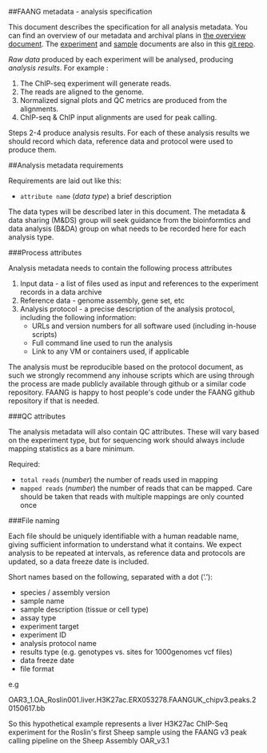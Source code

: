 ##FAANG metadata - analysis specification

This document describes the specification for all analysis metadata. You can find an overview of our metadata and archival plans in [the overview document](faang_metadata_overview.md). The [experiment](faang_experiment_metadata.md) and [sample](faang_sample_metadata.md) documents are also in this [git repo](https://github.com/FAANG/faang-metadata).

*Raw data* produced by each experiment will be analysed, producing *analysis results*. For example :

1. The ChIP-seq experiment will generate reads.
2. The reads are aligned to the genome.
3. Normalized signal plots and QC metrics are produced from the alignments. 
4. ChIP-seq  & ChIP input alignments are used for peak calling. 

Steps 2-4 produce analysis results. For each of these analysis results we should record which data, reference data and protocol were used to produce them. 

##Analysis metadata requirements

Requirements are laid out like this:  

 * `attribute name` (*data type*) a brief description

The data types will be described later in this document. The metadata & data sharing (M&DS) group will seek guidance from the bioinformtics and data analysis (B&DA) group on what needs to be recorded here for each analysis type.

###Process attributes

Analysis metadata needs to contain the following process attributes

 1. Input data - a list of files used as input and references to the experiment records in a data archive
 2. Reference data - genome assembly, gene set, etc
 3. Analysis protocol - a precise description of the analysis protocol, including the following information:
    * URLs and version numbers for all software used (including in-house scripts)
    * Full command line used to run the analysis
    * Link to any VM or containers used, if applicable

The analysis must be reproducible based on the protocol document, as such we strongly recommend any inhouse scripts which are using through the process are made publicly available through github or a similar code repository. FAANG is happy to host people's code under the FAANG github repository if that is needed. 

###QC attributes

The analysis metadata will also contain QC attributes. These will vary based on the experiment type, but for sequencing work should always include mapping statistics as a bare minimum.


Required:

 * `total reads` (*number*) the number of reads used in mapping
 * `mapped reads` (*number*) the number of  reads that can be mapped. Care should be taken that reads with multiple mappings are only counted once


###File naming

Each file should be uniquely identifiable with a human readable name, giving sufficient information to understand what it contains. We expect analysis to be repeated at intervals, as reference data and protocols are updated, so a data freeze date is included.

Short names based on the following, separated with a dot (‘.’):

 * species / assembly version
 * sample name
 * sample description (tissue or cell type)
 * assay type
 * experiment target
 * experiment ID
 * analysis protocol name
 * results type (e.g. genotypes vs. sites for 1000genomes vcf files)
 * data freeze date
 * file format

e.g

OAR3_1.OA_Roslin001.liver.H3K27ac.ERX053278.FAANGUK_chipv3.peaks.20150617.bb

So this hypothetical example represents a liver H3K27ac ChIP-Seq experiment for the Roslin's first Sheep sample using the FAANG v3 peak calling pipeline on the Sheep Assembly OAR_v3.1

